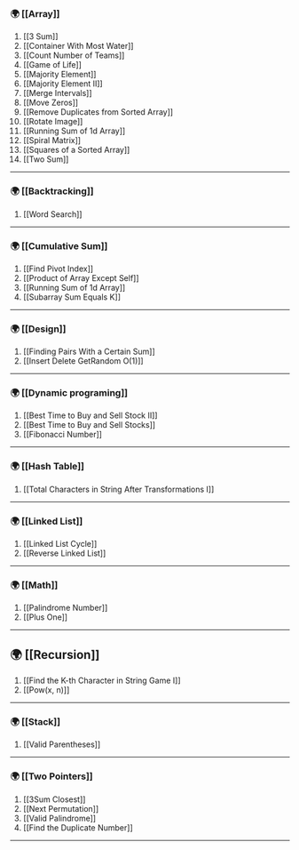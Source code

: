 ### 🌍 [[Array]]

1. [[3 Sum]]
2. [[Container With Most Water]]
3. [[Count Number of Teams]]
4. [[Game of Life]]
5. [[Majority Element]]
6. [[Majority Element II]] 
7. [[Merge Intervals]]
8. [[Move Zeros]]
9. [[Remove Duplicates from Sorted Array]]
10. [[Rotate Image]]
11. [[Running Sum of 1d Array]]
12. [[Spiral Matrix]]
13. [[Squares of a Sorted Array]]
14. [[Two Sum]]
--- 
### 🌍 [[Backtracking]]

1.  [[Word Search]]

--- 
### 🌍 [[Cumulative Sum]]

1. [[Find Pivot Index]]
2. [[Product of Array Except Self]]
3. [[Running Sum of 1d Array]]
4. [[Subarray Sum Equals K]]

---
### 🌍 [[Design]]

1. [[Finding Pairs With a Certain Sum]]
2. [[Insert Delete GetRandom O(1)]]

---
### 🌍 [[Dynamic programing]]

1. [[Best Time to Buy and Sell Stock II]]
2. [[Best Time to Buy and Sell Stocks]]
3. [[Fibonacci Number]]
--- 
### 🌍 [[Hash Table]]

1. [[Total Characters in String After Transformations I]]
--- 
### 🌍 [[Linked List]]

1. [[Linked List Cycle]]
2. [[Reverse Linked List]]
---
### 🌍 [[Math]]

1. [[Palindrome Number]]
2. [[Plus One]]
---
## 🌍 [[Recursion]]

1. [[Find the K-th Character in String Game I]]
2. [[Pow(x, n)]]
---

### 🌍 [[Stack]]

1. [[Valid Parentheses]]

---
### 🌍 [[Two Pointers]]

1. [[3Sum Closest]]
2. [[Next Permutation]]
3. [[Valid Palindrome]]
4. [[Find the Duplicate Number]]

---